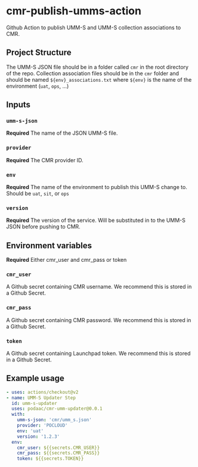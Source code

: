 # cmr-publish-umms-action
Github Action to publish UMM-S and UMM-S collection associations to CMR.

## Project Structure

The UMM-S JSON file should be in a folder called `cmr` in the root 
directory of the repo. Collection association files should be in the 
`cmr` folder and should be named `${env}_associations.txt` where 
`${env}` is the name of the environment (`uat`, `ops`, ...)

## Inputs

### `umm-s-json`

**Required** The name of the JSON UMM-S file.

### `provider`

**Required** The CMR provider ID.

### `env`

**Required** The name of the environment to publish this UMM-S change 
to. Should be `uat`, `sit`, or `ops`

### `version`

**Required** The version of the service. Will be substituted in to the 
UMM-S JSON before pushing to CMR.

## Environment variables

**Required** Either cmr_user and cmr_pass or token

### `cmr_user`

A Github secret containing CMR username. We recommend this 
is stored in a Github Secret.

### `cmr_pass`

A Github secret containing CMR password. We recommend this 
is stored in a Github Secret.

### `token`

A Github secret containing Launchpad token. We recommend this 
is stored in a Github Secret.

## Example usage

```yaml
- uses: actions/checkout@v2
- name: UMM-S Updater Step
  id: umm-s-updater
  uses: podaac/cmr-umm-updater@0.0.1
  with:
    umm-s-json: 'cmr/umm_s.json'
    provider: 'POCLOUD'
    env: 'uat'
    version: '1.2.3'
  env:
    cmr_user: ${{secrets.CMR_USER}}
    cmr_pass: ${{secrets.CMR_PASS}}
    token: ${{secrets.TOKEN}}
```
